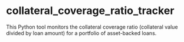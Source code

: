 # collateral_coverage_ratio_tracker
This Python tool monitors the collateral coverage ratio (collateral value divided by loan amount) for a portfolio of asset-backed loans.
